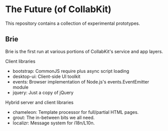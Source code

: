 # The Future (of CollabKit)

This repository contains a collection of experimental prototypes.

## Brie

Brie is the first run at various portions of CollabKit's service and app layers.

Client libraries
* bootstrap: CommonJS require plus async script loading
* desktop-ui: Client-side UI toolkit
* events: Browser implementation of Node.js's events.EventEmitter module
* jquery: Just a copy of jQuery

Hybrid server and client libraries
* chameleon: Template processor for full/partial HTML pages.
* grout: The in-between bits we all need.
* localizr: Message system for i18n/L10n.
